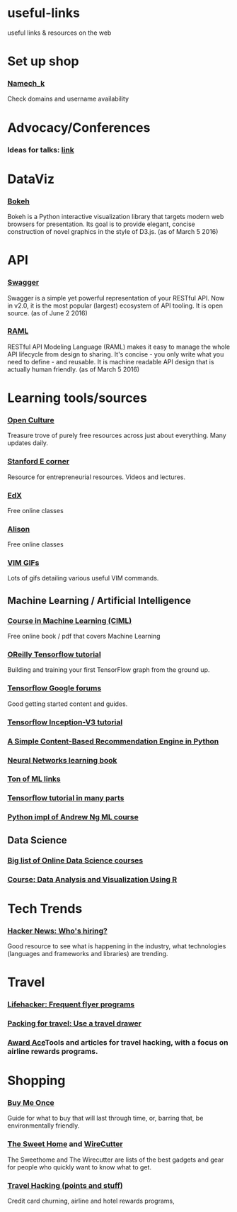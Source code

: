 # useful-links
useful links &amp; resources on the web

# Set up shop

### [Namech_k](https://namechk.com/)
Check domains and username availability

# Advocacy/Conferences

### Ideas for talks: [link](https://www.alterconf.com/talk-wishlist)

# DataViz

### [Bokeh](http://bokeh.pydata.org/en/latest/)
Bokeh is a Python interactive visualization library that targets modern web browsers for presentation. Its goal is to provide elegant, concise construction of novel graphics in the style of D3.js.
(as of March 5 2016)

# API

### [Swagger](http://swagger.io/)
Swagger is a simple yet powerful representation of your RESTful API. Now in v2.0, it is the most popular (largest) ecosystem of API tooling. It is open source.
(as of June 2 2016)

### [RAML](http://raml.org/developers/design-your-api)
RESTful API Modeling Language (RAML) makes it easy to manage the whole API lifecycle from design to sharing. It's concise - you only write what you need to define - and reusable. It is machine readable API design that is actually human friendly.
(as of March 5 2016)

# Learning tools/sources

### [Open Culture](http://www.openculture.com)
Treasure trove of purely free resources across just about everything. Many updates daily.

### [Stanford E corner](http://ecorner.stanford.edu/)
Resource for entrepreneurial resources. Videos and lectures.

### [EdX](https://www.edx.org)
Free online classes

### [Alison](https://alison.com)
Free online classes

### [VIM GIFs](https://vimgifs.com/)
Lots of gifs detailing various useful VIM commands.


## Machine Learning / Artificial Intelligence

### [Course in Machine Learning (CIML)](http://ciml.info/)
Free online book / pdf that covers Machine Learning 

### [OReilly Tensorflow tutorial](https://www.oreilly.com/learning/hello-tensorflow)
Building and training your first TensorFlow graph from the ground up.

### [Tensorflow Google forums](https://groups.google.com/forum/#!forum/tensorflow)
Good getting started content and guides.

### [Tensorflow Inception-V3 tutorial](https://www.tensorflow.org/versions/r0.9/tutorials/image_recognition/index.html)

### [A Simple Content-Based Recommendation Engine in Python](http://blog.untrod.com/2016/06/simple-similar-products-recommendation-engine-in-python.html)

### [Neural Networks learning book](http://neuralnetworksanddeeplearning.com/chap1.html)

### [Ton of ML links](https://github.com/ujjwalkarn/Machine-Learning-Tutorials/blob/master/README.md)

### [Tensorflow tutorial in many parts](https://medium.com/@ilblackdragon/tensorflow-tutorial-part-1-c559c63c0cb1#.9jdrnmm3p)

### [Python impl of Andrew Ng ML course](http://www.johnwittenauer.net/machine-learning-exercises-in-python-part-1/)


## Data Science

### [Big list of Online Data Science courses](http://www.learndatasci.com/best-data-science-online-courses/)

### [Course: Data Analysis and Visualization Using R](http://varianceexplained.org/RData/)


# Tech Trends

### [Hacker News: Who's hiring?](https://news.ycombinator.com/item?id=12202865)
Good resource to see what is happening in the industry, what technologies (languages and frameworks and libraries) are trending.


# Travel

### [Lifehacker: Frequent flyer programs](http://twocents.lifehacker.com/pick-the-best-frequent-flier-program-with-this-massive-1762507238)

### [Packing for travel: Use a travel drawer](http://thetravelhack.com/travel-tips/the-travel-drawer-travel-packing-hack/)

### [Award Ace](http://www.awardace.com/)Tools and articles for travel hacking, with a focus on airline rewards programs. 


# Shopping

### [Buy Me Once](http://www.buymeonce.com/articles-and-tips/2016/2/10/the-buy-me-once-mission)
Guide for what to buy that will last through time, or, barring that, be environmentally friendly.

### [The Sweet Home](http://thesweethome.com/) and [WireCutter](http://thewirecutter.com/)
The Sweethome and The Wirecutter are lists of the best gadgets and gear for people who quickly want to know what to get.

### [Travel Hacking (points and stuff)](http://www.travelmiles101.com/day15)
Credit card churning, airline and hotel rewards programs, 
